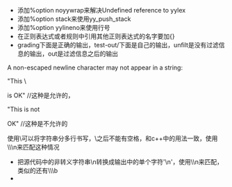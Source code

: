 * 添加%option noyywrap来解决Undefined reference to yylex
* 添加%option stack来使用yy_push_stack
* 添加%option yylineno来使用行号
* 在正则表达式或者规则中引用其他正则表达式的名字要加{}
* grading下面是正确的输出，test-out/下面是自己的输出，unfilt是没有过滤信息的输出，out是过滤信息之后的输出

A non-escaped newline character may not appear in a string:

"This \

is OK" 		//这种是允许的，	

"This is not

OK"			//这种是不允许的

使用\可以将字符串分多行书写，\之后不能有空格，和c++中的用法一致，使用\\\\\n来匹配这种情况

* 把源代码中的非转义字符串\n转换成输出中的单个字符'\n'，使用\\\n来匹配，类似的还有\\\\\b
*
